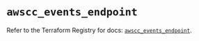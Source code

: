 # `awscc_events_endpoint`

Refer to the Terraform Registry for docs: [`awscc_events_endpoint`](https://registry.terraform.io/providers/hashicorp/awscc/0.70.0/docs/resources/events_endpoint).
